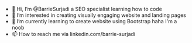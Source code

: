 - 👋 Hi, I’m @BarrieSurjadi a SEO specialist learning how to code
- 👀 I’m interested in creating visually engaging website and landing pages
- 🌱 I’m currently learning to create website using Bootstrap haha I'm a noob
- 📫 How to reach me via linkedin.com/barrie-surjadi

<!---
BarrieSurjadi/BarrieSurjadi is a ✨ special ✨ repository because its `README.md` (this file) appears on your GitHub profile.
You can click the Preview link to take a look at your changes.
--->

